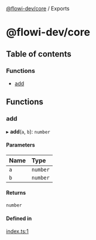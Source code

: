[@flowi-dev/core](README.md) / Exports

# @flowi-dev/core

## Table of contents

### Functions

- [add](modules.md#add)

## Functions

### add

▸ **add**(`a`, `b`): `number`

#### Parameters

| Name | Type |
| :------ | :------ |
| `a` | `number` |
| `b` | `number` |

#### Returns

`number`

#### Defined in

[index.ts:1](https://github.com/flowi-dev/core/blob/d65522f/src/index.ts#L1)
